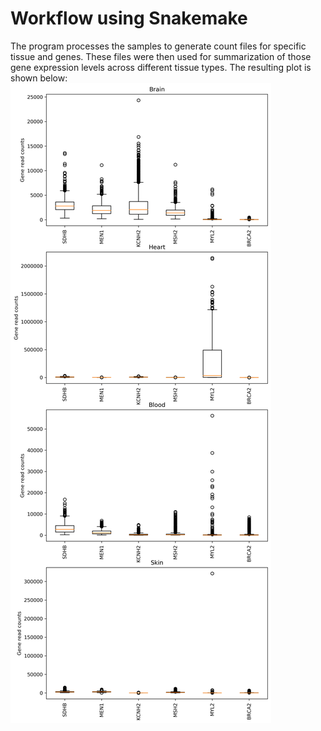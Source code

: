 # Workflow using Snakemake
The program processes the samples to generate count files for specific tissue and genes. These files were then used for summarization of those gene expression levels across different tissue types. The resulting plot is shown below:
![](plots/Brain-Heart-Blood-Skin_SDHB-MEN1-KCNH2-MSH2-MYL2-BRCA2.png)
